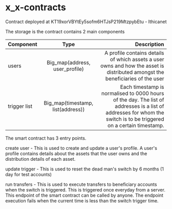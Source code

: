 # x_x-contracts

Contract deployed at KT19xorVBYtEy5sofm6HTJsP219MtzpybEtu - Ithicanet

The storage is the contract contains 2 main components

| Component       | Type         | Description  |
| ------------- |:-------------:| -----:|
|   users    | Big_map(address, user_profile) | A profile contains details of which assets a user owns and how the asset is distributed amongst the beneficiaries of the user  |
|   trigger list   |   Big_map(timestamp, list(address))    |   Each timestamp is normalised to 0000 hours of the day. The list of addresses is a list of addresses for whom the switch is to be triggered on a certain timestamp. |

The smart contract has 3 entry points.

create user - 
This is used to create and update a user's profile. 
A user's profile contains details about the assets that the user owns and the distribution details of each asset.

update trigger - 
This is used to reset the dead man's switch by 6 months (1 day for test accounts)

run transfers - 
This is used to execute transfers to beneficiary accounts when the switch is triggered. This is triggered once everyday from a server.
This endpoint of the smart contract can be called by anyone. The endpoint execution fails when the current time is less than the switch trigger time.

